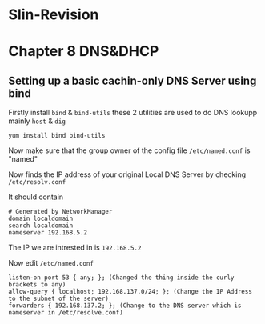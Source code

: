 # Slin-Revision
# Chapter 8 DNS&DHCP

## Setting up a basic cachin-only DNS Server using bind
Firstly install `bind` & `bind-utils` these 2 utilities are used to do DNS lookupp mainly `host` & `dig`
```
yum install bind bind-utils
```
Now make sure that the group owner of the config file `/etc/named.conf` is "named"

Now finds the IP address of your original Local DNS Server by checking `/etc/resolv.conf`

It should contain 
```
# Generated by NetworkManager
domain localdomain
search localdomain
nameserver 192.168.5.2
```
The IP we are intrested in is `192.168.5.2`

Now edit `/etc/named.conf`
```
listen-on port 53 { any; }; (Changed the thing inside the curly brackets to any)
allow-query { localhost; 192.168.137.0/24; }; (Change the IP Address to the subnet of the server)
forwarders { 192.168.137.2; }; (Change to the DNS server which is nameserver in /etc/resolve.conf)
```


